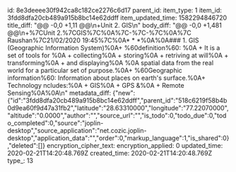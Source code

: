 id: 8e3deeee30f942ca8c182ce2276c6d17
parent_id: 
item_type: 1
item_id: 3fdd8dfa20cb489a915b8bc14e62ddff
item_updated_time: 1582294846720
title_diff: "@@ -0,0 +1,11 @@\n+Unit 2. GIS\n"
body_diff: "@@ -0,0 +1,481 @@\n+%7CUnit 2.%7CGIS%7C%0A%7C-%7C-%7C%0A%7C Raushan%7C21/02/2020 19:45%7C%0A* * *%0A%0A### 1. GIS (Geographic Information System)%0A+ %60definition%60: %0A    + It is a set of tools for %0A        + collecting%0A        + storing%0A        + retriving at will%0A        + transforming%0A        + and displaying%0A        %0A    spatial data  from the real world for a particular set of purpose.%0A+ %60Geographic information%60: Information about places on earth's surface.%0A+ Technology ncludes:%0A    + GIS%0A    + GPS &%0A    + Remote Sensing%0A%0A\n"
metadata_diff: {"new":{"id":"3fdd8dfa20cb489a915b8bc14e62ddff","parent_id":"518c6219f58b4b0d9ea60f9d47a31fb2","latitude":"28.63310000","longitude":"77.22070000","altitude":"0.0000","author":"","source_url":"","is_todo":0,"todo_due":0,"todo_completed":0,"source":"joplin-desktop","source_application":"net.cozic.joplin-desktop","application_data":"","order":0,"markup_language":1,"is_shared":0},"deleted":[]}
encryption_cipher_text: 
encryption_applied: 0
updated_time: 2020-02-21T14:20:48.769Z
created_time: 2020-02-21T14:20:48.769Z
type_: 13